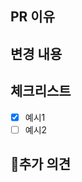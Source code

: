 ## PR 이유

<!--
이 PR의 동기를 설명하고 관련 GitHub 문제, 포럼 게시물 또는 기능 요청에 대한 링크를 제공하세요.
-->

## 변경 내용

<!--
어떻게 기능을 구현했는지 또는 버그를 수정했는지에 대한 내용을 적고 이유를 적어주세요.
-->

## 체크리스트


<!--
pr체크리스트를 작성하고 완료된 항목 박스에 `x`를 넣어서 표시합니다.
-->

- [x] 예시1
- [ ] 예시2

## 추가 의견

<!--
추가 질문이나 논의할 내용이 있으면 적어주세요.
-->
